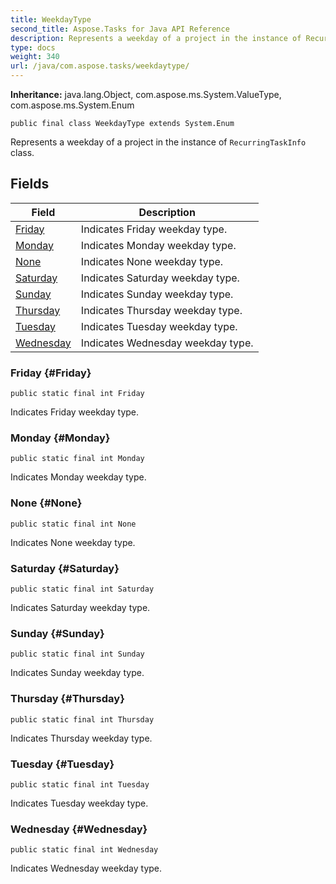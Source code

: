 ```yaml
---
title: WeekdayType
second_title: Aspose.Tasks for Java API Reference
description: Represents a weekday of a project in the instance of RecurringTaskInfo class.
type: docs
weight: 340
url: /java/com.aspose.tasks/weekdaytype/
---
```


**Inheritance:**
java.lang.Object, com.aspose.ms.System.ValueType, com.aspose.ms.System.Enum
```
public final class WeekdayType extends System.Enum
```

Represents a weekday of a project in the instance of `RecurringTaskInfo` class.
## Fields

| Field | Description |
| --- | --- |
| [Friday](#Friday) | Indicates Friday weekday type. |
| [Monday](#Monday) | Indicates Monday weekday type. |
| [None](#None) | Indicates None weekday type. |
| [Saturday](#Saturday) | Indicates Saturday weekday type. |
| [Sunday](#Sunday) | Indicates Sunday weekday type. |
| [Thursday](#Thursday) | Indicates Thursday weekday type. |
| [Tuesday](#Tuesday) | Indicates Tuesday weekday type. |
| [Wednesday](#Wednesday) | Indicates Wednesday weekday type. |
### Friday {#Friday}
```
public static final int Friday
```


Indicates Friday weekday type.

### Monday {#Monday}
```
public static final int Monday
```


Indicates Monday weekday type.

### None {#None}
```
public static final int None
```


Indicates None weekday type.

### Saturday {#Saturday}
```
public static final int Saturday
```


Indicates Saturday weekday type.

### Sunday {#Sunday}
```
public static final int Sunday
```


Indicates Sunday weekday type.

### Thursday {#Thursday}
```
public static final int Thursday
```


Indicates Thursday weekday type.

### Tuesday {#Tuesday}
```
public static final int Tuesday
```


Indicates Tuesday weekday type.

### Wednesday {#Wednesday}
```
public static final int Wednesday
```


Indicates Wednesday weekday type.

